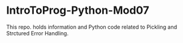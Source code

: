# IntroToProg-Python-Mod07
This repo. holds information and Python code related to Pickling and Strctured Error Handling.
